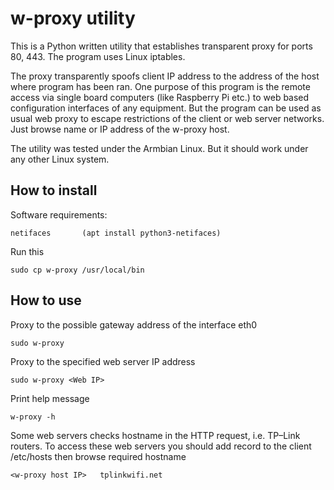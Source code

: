 # w-proxy utility

This is a Python written utility that establishes transparent proxy for ports 80, 443. The program uses Linux iptables.

The proxy transparently spoofs client IP address to the address of the host where program has been ran. One purpose of this program is the remote access via single board computers (like Raspberry Pi etc.) to web based configuration interfaces of any equipment. But the program can be used as usual web proxy to escape restrictions of the client or web server networks. Just browse name or IP address of the w-proxy host.

The utility was tested under the Armbian Linux. But it should work under any other Linux system.

## How to install

Software requirements:

    netifaces       (apt install python3-netifaces)

Run this

    sudo cp w-proxy /usr/local/bin

## How to use

Proxy to the possible gateway address of the interface eth0

	sudo w-proxy

Proxy to the specified web server IP address

	sudo w-proxy <Web IP>

Print help message

	w-proxy -h

Some web servers checks hostname in the HTTP request, i.e. TP–Link routers. To access these web servers you should add record to the client /etc/hosts then browse required hostname

	<w-proxy host IP>	tplinkwifi.net